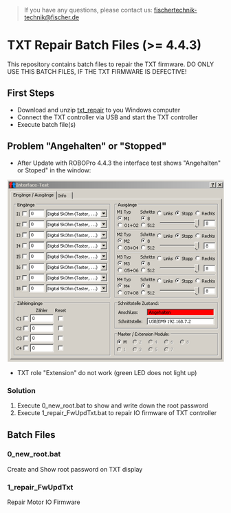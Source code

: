 > If you have any questions, please contact us: fischertechnik-technik@fischer.de

# TXT Repair Batch Files (>= 4.4.3)
This repository contains batch files to repair the TXT firmware.
DO ONLY USE THIS BATCH FILES, IF THE TXT FIRMWARE IS DEFECTIVE!

## First Steps
- Download and unzip [txt_repair](https://github.com/fischertechnikGmbH/txt_repair/archive/master.zip) to you Windows computer
- Connect the TXT controller via USB and start the TXT controller
- Execute batch file(s)

## Problem "Angehalten" or "Stopped"
- After Update with ROBOPro 4.4.3 the interface test shows "Angehalten" or Stoped" in the window:

![interfacetest](docs/interfacetest.PNG)

- TXT role "Extension" do not work (green LED does not light up)

### Solution
1. Execute 0_new_root.bat to show and write down the root password
2. Execute 1_repair_FwUpdTxt.bat to repair IO firmware of TXT controller

## Batch Files
### 0_new_root.bat
Create and Show root password on TXT display

### 1_repair_FwUpdTxt
Repair Motor IO Firmware
